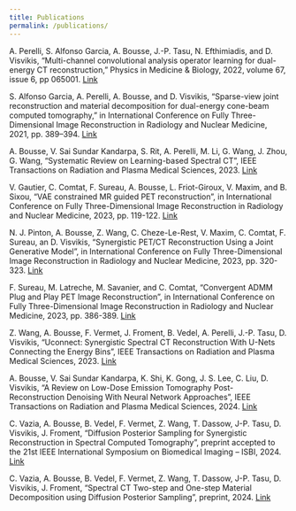 ```yaml
---
title: Publications
permalink: /publications/
---
```



A. Perelli, S. Alfonso Garcia, A. Bousse, J.-P. Tasu, N. Efthimiadis, and D. Visvikis, “Multi-channel convolutional analysis operator learning for dual-energy CT reconstruction,” Physics in Medicine & Biology, 2022, volume 67, issue 6, pp 065001.  [Link](https://arxiv.org/abs/2203.05968v1)

S. Alfonso Garcia, A. Perelli, A. Bousse, and D. Visvikis, “Sparse-view joint reconstruction and material decomposition for dual-energy cone-beam computed tomography,” in International Conference on Fully Three-Dimensional Image Reconstruction in Radiology and Nuclear Medicine, 2021, pp. 389–394. [Link](https://arxiv.org/abs/2110.04143)

A. Bousse, V. Sai Sundar Kandarpa, S. Rit, A. Perelli, M. Li, G. Wang, J. Zhou, G. Wang, “Systematic Review on Learning-based Spectral CT”, IEEE Transactions on Radiation and Plasma Medical Sciences, 2023. [Link](https://ieeexplore.ieee.org/document/10247265) 

V. Gautier, C. Comtat, F. Sureau, A. Bousse, L. Friot-Giroux, V. Maxim, and B. Sixou, “VAE constrained MR guided PET reconstruction”, in International Conference on Fully Three-Dimensional Image Reconstruction in Radiology and Nuclear Medicine, 2023, pp. 119-122. [Link](https://arxiv.org/abs/2310.16846)

N. J. Pinton, A. Bousse, Z. Wang, C. Cheze-Le-Rest, V. Maxim, C. Comtat, F. Sureau, an D. Visvikis, “Synergistic PET/CT Reconstruction Using a Joint Generative Model”, in International Conference on Fully Three-Dimensional Image Reconstruction in Radiology and Nuclear Medicine, 2023, pp. 320-323. [Link](https://arxiv.org/abs/2310.16846)

F. Sureau, M. Latreche, M. Savanier, and C. Comtat, “Convergent ADMM Plug and Play PET Image Reconstruction”, in International Conference on Fully Three-Dimensional Image Reconstruction in Radiology and Nuclear Medicine, 2023, pp. 386-389. [Link](https://arxiv.org/abs/2310.16846)

Z. Wang, A. Bousse, F. Vermet, J. Froment, B. Vedel, A. Perelli, J.-P. Tasu, D. Visvikis, “Uconnect: Synergistic Spectral CT Reconstruction With U-Nets Connecting the Energy Bins”, IEEE Transactions on Radiation and Plasma Medical Sciences, 2023. [Link](https://ieeexplore.ieee.org/document/10308615)

A. Bousse, V. Sai Sundar Kandarpa, K. Shi, K. Gong, J. S. Lee, C. Liu, D. Visvikis, “A Review on Low-Dose Emission Tomography Post-Reconstruction Denoising With Neural Network Approaches”, IEEE Transactions on Radiation and Plasma Medical Sciences, 2024. [Link](https://ieeexplore.ieee.org/document/10379513)

C. Vazia, A. Bousse, B. Vedel, F. Vermet, Z. Wang, T. Dassow, J-P. Tasu, D. Visvikis, J. Froment, “Diffusion Posterior Sampling for Synergistic Reconstruction in Spectral Computed Tomography”, preprint accepted to the 21st ΙΕΕΕ International Symposium on Biomedical Imaging – ISBI, 2024. [Link](https://arxiv.org/abs/2403.06308)

C. Vazia, A. Bousse, B. Vedel, F. Vermet, Z. Wang, T. Dassow, J-P. Tasu, D. Visvikis, J. Froment, “Spectral CT Two-step and One-step Material Decomposition using Diffusion Posterior Sampling”, preprint, 2024. [Link](https://arxiv.org/abs/2403.10183)
